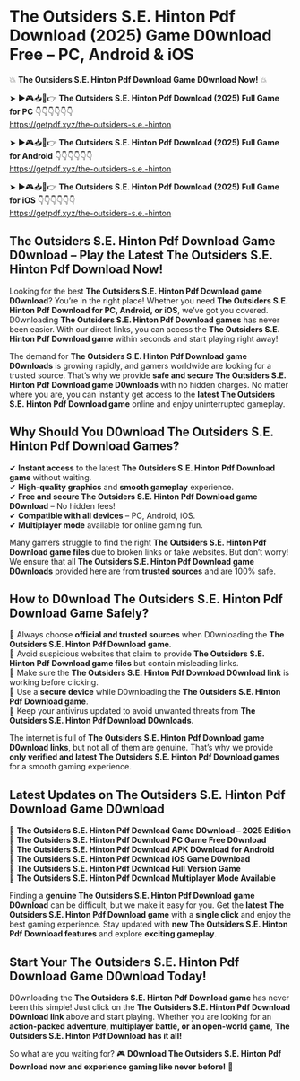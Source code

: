 # The Outsiders S.E. Hinton Pdf Download (2025) Game D0wnload Free – PC, Android & iOS

💥 **The Outsiders S.E. Hinton Pdf Download Game D0wnload Now!** 💥  

➤ ►🎮📥📱👉 **The Outsiders S.E. Hinton Pdf Download (2025) Full Game for PC** 👇👇👇👇👇👇  
https://getpdf.xyz/the-outsiders-s.e.-hinton  

➤ ►🎮📥📱👉 **The Outsiders S.E. Hinton Pdf Download (2025) Full Game for Android** 👇👇👇👇👇👇  
https://getpdf.xyz/the-outsiders-s.e.-hinton  

➤ ►🎮📥📱👉 **The Outsiders S.E. Hinton Pdf Download (2025) Full Game for iOS** 👇👇👇👇👇👇  
https://getpdf.xyz/the-outsiders-s.e.-hinton  

## The Outsiders S.E. Hinton Pdf Download Game D0wnload – Play the Latest The Outsiders S.E. Hinton Pdf Download Now!

Looking for the best **The Outsiders S.E. Hinton Pdf Download game D0wnload**? You’re in the right place! Whether you need **The Outsiders S.E. Hinton Pdf Download for PC, Android, or iOS**, we’ve got you covered. D0wnloading **The Outsiders S.E. Hinton Pdf Download games** has never been easier. With our direct links, you can access the **The Outsiders S.E. Hinton Pdf Download game** within seconds and start playing right away!  

The demand for **The Outsiders S.E. Hinton Pdf Download game D0wnloads** is growing rapidly, and gamers worldwide are looking for a trusted source. That’s why we provide **safe and secure The Outsiders S.E. Hinton Pdf Download game D0wnloads** with no hidden charges. No matter where you are, you can instantly get access to the **latest The Outsiders S.E. Hinton Pdf Download game** online and enjoy uninterrupted gameplay.  

## **Why Should You D0wnload The Outsiders S.E. Hinton Pdf Download Games?**  

✔ **Instant access** to the latest **The Outsiders S.E. Hinton Pdf Download game** without waiting.  
✔ **High-quality graphics** and **smooth gameplay** experience.  
✔ **Free and secure The Outsiders S.E. Hinton Pdf Download game D0wnload** – No hidden fees!  
✔ **Compatible with all devices** – PC, Android, iOS.  
✔ **Multiplayer mode** available for online gaming fun.  

Many gamers struggle to find the right **The Outsiders S.E. Hinton Pdf Download game files** due to broken links or fake websites. But don’t worry! We ensure that all **The Outsiders S.E. Hinton Pdf Download game D0wnloads** provided here are from **trusted sources** and are 100% safe.  

## **How to D0wnload The Outsiders S.E. Hinton Pdf Download Game Safely?**  

📌 Always choose **official and trusted sources** when D0wnloading the **The Outsiders S.E. Hinton Pdf Download game**.  
📌 Avoid suspicious websites that claim to provide **The Outsiders S.E. Hinton Pdf Download game files** but contain misleading links.  
📌 Make sure the **The Outsiders S.E. Hinton Pdf Download D0wnload link** is working before clicking.  
📌 Use a **secure device** while D0wnloading the **The Outsiders S.E. Hinton Pdf Download game**.  
📌 Keep your antivirus updated to avoid unwanted threats from **The Outsiders S.E. Hinton Pdf Download D0wnloads**.  

The internet is full of **The Outsiders S.E. Hinton Pdf Download game D0wnload links**, but not all of them are genuine. That’s why we provide **only verified and latest The Outsiders S.E. Hinton Pdf Download games** for a smooth gaming experience.  

## **Latest Updates on The Outsiders S.E. Hinton Pdf Download Game D0wnload**  

🔹 **The Outsiders S.E. Hinton Pdf Download Game D0wnload – 2025 Edition**  
🔹 **The Outsiders S.E. Hinton Pdf Download PC Game Free D0wnload**  
🔹 **The Outsiders S.E. Hinton Pdf Download APK D0wnload for Android**  
🔹 **The Outsiders S.E. Hinton Pdf Download iOS Game D0wnload**  
🔹 **The Outsiders S.E. Hinton Pdf Download Full Version Game**  
🔹 **The Outsiders S.E. Hinton Pdf Download Multiplayer Mode Available**  

Finding a **genuine The Outsiders S.E. Hinton Pdf Download game D0wnload** can be difficult, but we make it easy for you. Get the **latest The Outsiders S.E. Hinton Pdf Download game** with a **single click** and enjoy the best gaming experience. Stay updated with **new The Outsiders S.E. Hinton Pdf Download features** and explore **exciting gameplay**.  

## **Start Your The Outsiders S.E. Hinton Pdf Download Game D0wnload Today!**  

D0wnloading the **The Outsiders S.E. Hinton Pdf Download game** has never been this simple! Just click on the **The Outsiders S.E. Hinton Pdf Download D0wnload link** above and start playing. Whether you are looking for an **action-packed adventure, multiplayer battle, or an open-world game**, **The Outsiders S.E. Hinton Pdf Download has it all!**  

So what are you waiting for? 🎮 **D0wnload The Outsiders S.E. Hinton Pdf Download now and experience gaming like never before!** 🚀  
